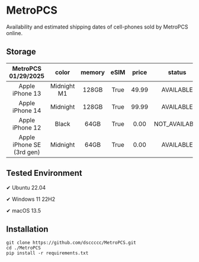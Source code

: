 # MetroPCS
Availability and estimated shipping dates of cell-phones sold by MetroPCS online.
## Storage
|MetroPCS 01/29/2025|color|memory|eSIM|price|status|shipping from|shipping to|
|:--:|:--:|:--:|:--:|:--:|:--:|:--:|:--:|
|Apple iPhone 13|Midnight M1|128GB|True|49.99|AVAILABLE|01/29/2025|02/03/2025|
|Apple iPhone 14|Midnight|128GB|True|99.99|AVAILABLE|01/29/2025|02/03/2025|
|Apple iPhone 12|Black|64GB|True|0.00|NOT_AVAILABLE|02/05/2025|02/11/2025|
|Apple iPhone SE (3rd gen)|Midnight|64GB|True|0.00|AVAILABLE|01/29/2025|02/03/2025|

## Tested Environment
✔ Ubuntu 22.04

✔ Windows 11 22H2

✔ macOS 13.5
## Installation
```
git clone https://github.com/dsccccc/MetroPCS.git
cd ./MetroPCS
pip install -r requirements.txt
```

